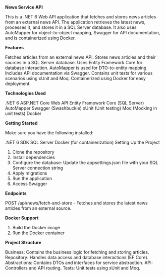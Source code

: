 **News Service API**

This is a .NET 6 Web API application that fetches and stores news articles from an external news API. The application retrieves the latest news, processes it, and stores it in a SQL Server database. It also uses AutoMapper for object-to-object mapping, Swagger for API documentation, and is containerized using Docker.

**Features**

Fetches articles from an external news API.
Stores news articles and their sources in a SQL Server database.
Uses Entity Framework Core for database interaction.
AutoMapper is used for DTO-to-entity mapping.
Includes API documentation via Swagger.
Contains unit tests for various scenarios using xUnit and Moq.
Containerized using Docker for easy deployment.

**Technologies Used**

.NET 6
ASP.NET Core Web API
Entity Framework Core (SQL Server)
AutoMapper
Swagger (Swashbuckle)
xUnit (Unit testing)
Moq (Mocking in unit tests)
Docker

**Getting Started**

Make sure you have the following installed:

.NET 6 SDK
SQL Server
Docker (for containerization)
Setting Up the Project

1. Clone the repository
2. Install dependencies
3. Configure the database: Update the appsettings.json file with your SQL Server connection string
4. Apply migrations
5. Run the application
6. Access Swagger

**Endpoints**

POST /api/news/fetch-and-store - Fetches and stores the latest news articles from an external source.

**Docker Support**

1. Build the Docker image
2. Run the Docker container

**Project Structure**

Business: Contains the business logic for fetching and storing articles.
Repository: Handles data access and database interactions (EF Core).
Abstractions: Contains DTOs and interfaces for service abstraction.
API: Controllers and API routing.
Tests: Unit tests using xUnit and Moq.
